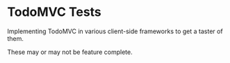 TodoMVC Tests
=============

Implementing TodoMVC in various client-side frameworks to get a taster of them.

These may or may not be feature complete.
